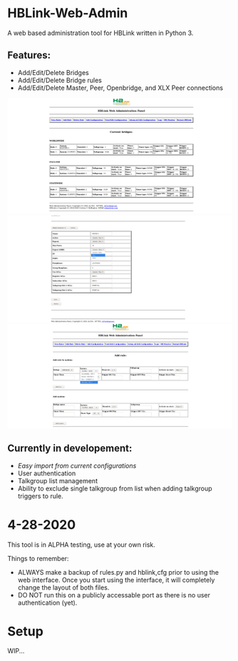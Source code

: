 # HBLink-Web-Admin
A web based administration tool for HBLink written in Python 3.

## Features:

  * Add/Edit/Delete Bridges
  * Add/Edit/Delete Bridge rules
  * Add/Edit/Delete Master, Peer, Openbridge, and XLX Peer connections
<img src="web-admin-1.png?raw=true">

<img src="web-admin-2.png?raw=true">

<img src="web-admin-3.png?raw=true">

## Currently in developement:
* _*Easy import from current configurations*_
* User authentication
* Talkgroup list management
* Ability to exclude single talkgroup from list when adding talkgroup triggers to rule.

# 4-28-2020
This tool is in ALPHA testing, use at your own risk.

Things to remember:
* ALWAYS make a backup of rules.py and hblink,cfg prior to using the web interface. Once you start using the interface, it will completely change the layout of both files.
* DO NOT run this on a publicly accessable port as there is no user authentication (yet).

# Setup

WIP...
